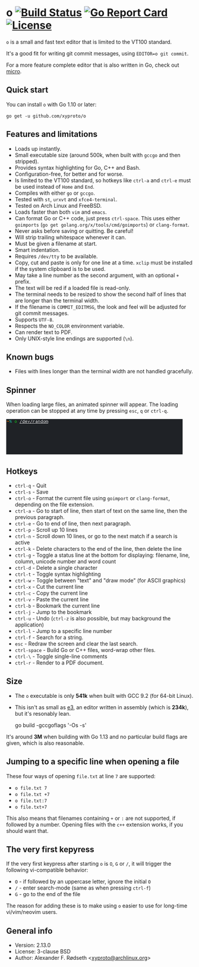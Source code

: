 # o [![Build Status](https://travis-ci.com/xyproto/o.svg?branch=master)](https://travis-ci.com/xyproto/o) [![Go Report Card](https://goreportcard.com/badge/github.com/xyproto/o)](https://goreportcard.com/report/github.com/xyproto/o) [![License](https://img.shields.io/badge/license-BSD-green.svg?style=flat)](https://raw.githubusercontent.com/xyproto/o/master/LICENSE)

`o` is a small and fast text editor that is limited to the VT100 standard.

It's a good fit for writing git commit messages, using `EDITOR=o git commit`.

For a more feature complete editor that is also written in Go, check out [micro](https://github.com/zyedidia/micro).

## Quick start

You can install `o` with Go 1.10 or later:

    go get -u github.com/xyproto/o

## Features and limitations

* Loads up instantly.
* Small executable size (around 500k, when built with `gccgo` and then stripped).
* Provides syntax highlighting for Go, C++ and Bash.
* Configuration-free, for better and for worse.
* Is limited to the VT100 standard, so hotkeys like `ctrl-a` and `ctrl-e` must be used instead of `Home` and `End`.
* Compiles with either `go` or `gccgo`.
* Tested with `st`, `urxvt` and `xfce4-terminal`.
* Tested on Arch Linux and FreeBSD.
* Loads faster than both `vim` and `emacs`.
* Can format Go or C++ code, just press `ctrl-space`. This uses either `goimports` (`go get golang.org/x/tools/cmd/goimports`) or `clang-format`.
* Never asks before saving or quitting. Be careful!
* Will strip trailing whitespace whenever it can.
* Must be given a filename at start.
* Smart indentation.
* Requires `/dev/tty` to be available.
* Copy, cut and paste is only for one line at a time. `xclip` must be installed if the system clipboard is to be used.
* May take a line number as the second argument, with an optional `+` prefix.
* The text will be red if a loaded file is read-only.
* The terminal needs to be resized to show the second half of lines that are longer than the terminal width.
* If the filename is `COMMIT_EDITMSG`, the look and feel will be adjusted for git commit messages.
* Supports `UTF-8`.
* Respects the `NO_COLOR` environment variable.
* Can render text to PDF.
* Only UNIX-style line endings are supported (`\n`).

## Known bugs

* Files with lines longer than the terminal width are not handled gracefully.

## Spinner

When loading large files, an animated spinner will appear. The loading operation can be stopped at any time by pressing `esc`, `q` or `ctrl-q`.

![progress](img/progress.gif)

## Hotkeys

* `ctrl-q` - Quit
* `ctrl-s` - Save
* `ctrl-o` - Format the current file using `goimport` or `clang-format`, depending on the file extension.
* `ctrl-a` - Go to start of line, then start of text on the same line, then the previous paragraph.
* `ctrl-e` - Go to end of line, then next paragraph.
* `ctrl-p` - Scroll up 10 lines
* `ctrl-n` - Scroll down 10 lines, or go to the next match if a search is active
* `ctrl-k` - Delete characters to the end of the line, then delete the line
* `ctrl-g` - Toggle a status line at the bottom for displaying: filename, line, column, unicode number and word count
* `ctrl-d` - Delete a single character
* `ctrl-t` - Toggle syntax highlighting
* `ctrl-w` - Toggle between "text" and "draw mode" (for ASCII graphics)
* `ctrl-x` - Cut the current line
* `ctrl-c` - Copy the current line
* `ctrl-v` - Paste the current line
* `ctrl-b` - Bookmark the current line
* `ctrl-j` - Jump to the bookmark
* `ctrl-u` - Undo (`ctrl-z` is also possible, but may background the application)
* `ctrl-l` - Jump to a specific line number
* `ctrl-f` - Search for a string.
* `esc` - Redraw the screen and clear the last search.
* `ctrl-space` - Build Go or C++ files, word-wrap other files.
* `ctrl-\` - Toggle single-line comments
* `ctrl-r` - Render to a PDF document.

## Size

* The `o` executable is only **541k** when built with GCC 9.2 (for 64-bit Linux).
* This isn't as small as [e3](https://sites.google.com/site/e3editor/), an editor written in assembly (which is **234k**), but it's resonably lean.

    go build -gccgoflags '-Os -s'

It's around **3M** when building with Go 1.13 and no particular build flags are given, which is also reasonable.

## Jumping to a specific line when opening a file

These four ways of opening `file.txt` at line `7` are supported:

* `o file.txt 7`
* `o file.txt +7`
* `o file.txt:7`
* `o file.txt+7`

This also means that filenames containing `+` or `:` are not supported, if followed by a number. Opening files with the `c++` extension works, if you should want that.

## The very first kepyress

If the very first keypress after starting `o` is `O`, `G` or `/`, it will trigger the following vi-compatible behavior:

* `O` - if followed by an uppercase letter, ignore the initial `O`
* `/` - enter search-mode (same as when pressing `ctrl-f`)
* `G` - go to the end of the file

The reason for adding these is to make using `o` easier to use for long-time vi/vim/neovim users.

## General info

* Version: 2.13.0
* License: 3-clause BSD
* Author: Alexander F. Rødseth &lt;xyproto@archlinux.org&gt;
